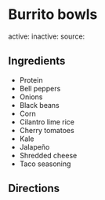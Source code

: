 # Burrito bowls
active: 
inactive: 
source: 
## Ingredients
* Protein
* Bell peppers
* Onions
* Black beans
* Corn
* Cilantro lime rice
* Cherry tomatoes
* Kale
* Jalapeño
* Shredded cheese
* Taco seasoning
## Directions
